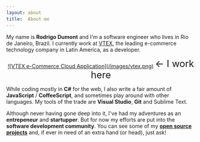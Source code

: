```yaml
---
layout: about
title:  About me
---
```


My name is **Rodrigo Dumont** and I'm a software engineer who lives in Rio de Janeiro, Brazil. I currently work at [VTEX](http://www.vtex.com.br "VTEX e-Commerce Cloud Application"), the leading e-commerce technology company in Latin America, as a developer.

<p markdown="1" style="text-align:center;">
<a title="VTEX e-Commerce Cloud Application" href="http://www.vtex.com.br" target="_blank">![VTEX e-Commerce Cloud Application](/images/vtex.png)</a> <span style="font-size: 180%;vertical-align:bottom;">&larr; I work here</span>
</p>

While coding mostly in **C#** for the web, I also write a fair amount of **JavaScript** / **CoffeeScript**, and sometimes play around with other languages. My tools of the trade are **Visual Studio**, **Git** and Sublime Text.

Although never having gone deep into it, I've had my adventures as an **entrepeneur** and **startupper**. But for now my efforts are put into the **software development community**. You can see some of my **[open source projects](/projects/)** and, if ever in need of an extra hand (or head), just ask!